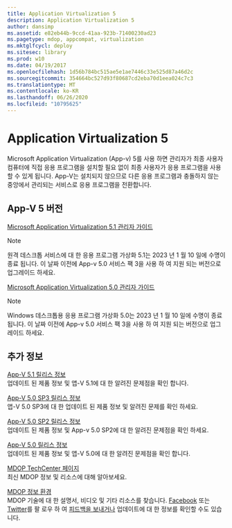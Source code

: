 ```yaml
---
title: Application Virtualization 5
description: Application Virtualization 5
author: dansimp
ms.assetid: e82eb44b-9ccd-41aa-923b-71400230ad23
ms.pagetype: mdop, appcompat, virtualization
ms.mktglfcycl: deploy
ms.sitesec: library
ms.prod: w10
ms.date: 04/19/2017
ms.openlocfilehash: 1d56b784bc515ae5e1ae7446c33e525d87a46d2c
ms.sourcegitcommit: 354664bc527d93f80687cd2eba70d1eea024c7c3
ms.translationtype: MT
ms.contentlocale: ko-KR
ms.lasthandoff: 06/26/2020
ms.locfileid: "10795625"
---
```

# Application Virtualization 5


Microsoft Application Virtualization (App-v) 5를 사용 하면 관리자가 최종 사용자 컴퓨터에 직접 응용 프로그램을 설치할 필요 없이 최종 사용자가 응용 프로그램을 사용할 수 있게 됩니다. App-V는 설치되지 않으므로 다른 응용 프로그램과 충돌하지 않는 중앙에서 관리되는 서비스로 응용 프로그램을 전환합니다.

## App-V 5 버전


[Microsoft Application Virtualization 5.1 관리자 가이드](microsoft-application-virtualization-51-administrators-guide.md)

> [!NOTE]
> 원격 데스크톱 서비스에 대 한 응용 프로그램 가상화 5.1는 2023 년 1 월 10 일에 수명이 종료 됩니다. 이 날짜 이전에 App-v 5.0 서비스 팩 3을 사용 하 여 지원 되는 버전으로 업그레이드 하세요.

[Microsoft Application Virtualization 5.0 관리자 가이드](microsoft-application-virtualization-50-administrators-guide.md)

> [!NOTE] 
> Windows 데스크톱용 응용 프로그램 가상화 5.0는 2023 년 1 월 10 일에 수명이 종료 됩니다. 이 날짜 이전에 App-v 5.0 서비스 팩 3을 사용 하 여 지원 되는 버전으로 업그레이드 하세요.

## 추가 정보


<a href="" id="release-notes-for-app-v-5-1"></a>[App-V 5.1 릴리스 정보](release-notes-for-app-v-51.md)  
업데이트 된 제품 정보 및 앱-V 5.1에 대 한 알려진 문제점을 확인 합니다.

<a href="" id="release-notes-for-app-v-5-0-sp3"></a>[App-V 5.0 SP3 릴리스 정보](release-notes-for-app-v-50-sp3.md)  
앱-V 5.0 SP3에 대 한 업데이트 된 제품 정보 및 알려진 문제를 확인 하세요.

<a href="" id="release-notes-for-app-v-5-0-sp2"></a>[App-V 5.0 SP2 릴리스 정보](release-notes-for-app-v-50-sp2.md)  
업데이트 된 제품 정보 및 App-v 5.0 SP2에 대 한 알려진 문제점을 확인 하세요.

<a href="" id="release-notes-for-app-v-5-0"></a>[App-V 5.0 릴리스 정보](release-notes-for-app-v-50.md)  
업데이트 된 제품 정보 및 앱-V 5.0에 대 한 알려진 문제점을 확인 합니다.

<a href="" id="mdop-techcenter-page"></a>[MDOP TechCenter 페이지](https://go.microsoft.com/fwlink/p/?LinkId=225286)  
최신 MDOP 정보 및 리소스에 대해 알아보세요.

<a href="" id="mdop-information-experience"></a>[MDOP 정보 환경](https://go.microsoft.com/fwlink/p/?LinkId=236032)  
MDOP 기술에 대 한 설명서, 비디오 및 기타 리소스를 찾습니다. [Facebook](https://go.microsoft.com/fwlink/p/?LinkId=242445) 또는 [Twitter](https://go.microsoft.com/fwlink/p/?LinkId=242447)를 팔 로우 하 여 [피드백을 보내거나](mailto:MDOPDocs@microsoft.com) 업데이트에 대 한 정보를 확인할 수도 있습니다.






 

 






